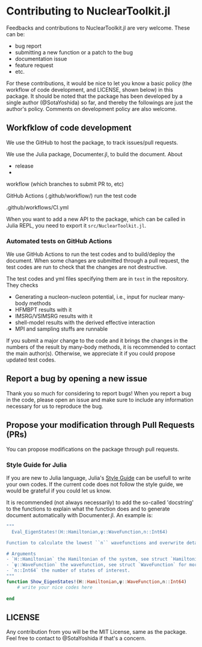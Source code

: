 # Contributing to NuclearToolkit.jl

Feedbacks and contributions to NuclearToolkit.jl are very welcome.
These can be:
- bug report
- submitting a new function or a patch to the bug
- documentation issue
- feature request
- etc.

For these contributions, it would be nice to let you know a basic policy (the workflow of code development, and LICENSE, shown below) in this package.
It should be noted that the package has been developed by a single author (@SotaYoshida) so far, and thereby the followings are just the author's policy. Comments on development policy are also welcome.


## Workfklow of code development

We use the GitHub to host the package, to track issues/pull requests.

We use the Julia package, Documenter.jl, to build the document.
About 
- release
- 

workflow (which branches to submit PR to, etc)

GitHub Actions (.github/workflow/) run the test code

.github/workflows/CI.yml

When you want to add a new API to the package, which can be called in Julia REPL, you need to export it `src/NuclearToolkit.jl`.


### Automated tests on GitHub Actions

We use GitHub Actions to run the test codes and to build/deploy the document.
When some changes are submitted through a pull request, the test codes are run to check that the changes are not destructive.

The test codes and yml files specifying them are in `test` in the repository. They checks
- Generating a nucleon-nucleon potential, i.e., input for nuclear many-body methods
- HFMBPT results with it
- IMSRG/VSIMSRG results with it
- shell-model results with the derived effective interaction
- MPI and sampling stuffs are runnable

If you submit a major change to the code and it brings the changes in the numbers of the result by many-body methods,
it is recommended to contact the main author(s). Otherwise, we appreciate it if you could propose updated test codes.


## Report a bug by opening a new issue

Thank you so much for considering to report bugs!
When you report a bug in the code, please open an issue and make sure to include any information necessary for us to reproduce the bug.


## Propose your modification through Pull Requests (PRs)

You can propose modifications on the package through pull requests.

### Style Guide for Julia

If you are new to Julia language, Julia's [Style Guide](https://docs.julialang.org/en/v1/manual/style-guide/) can be usefull to write your own codes. If the current code does not follow the style guide, we would be grateful if you could let us know.

It is recommended (not always necessarily) to add the so-called 'docstring' to the functions to explain what the function does and to generate document automatically with Documenter.jl. An example is:
```julia
"""
  Eval_EigenStates!(H::Hamiltonian,ψ::WaveFunction,n::Int64)

Function to calculate the lowest ``n`` wavefunctions and overwrite details to `ψ`.

# Arguments
- `H::Hamiltonian` the Hamiltonian of the system, see struct `Hamiltonian` for more details.
- `ψ::WaveFunction` the wavefunction, see struct `WaveFunction` for more details.
- `n::Int64` the number of states of interest.
"""
function Show_EigenStates!(H::Hamiltonian,ψ::WaveFunction,n::Int64)
    # write your nice codes here
    
end
```


## LICENSE

Any contribution from you will be the MIT License, same as the package.
Feel free to contact to @SotaYoshida if that's a concern.


